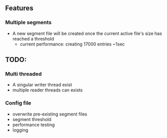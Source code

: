 ## Features
### Multiple segments
- A new segment file will be created once the current active file's size has reached a threshold
    - current performance: creating 17000 entries ~1sec

## TODO:
### Multi threaded
- A singular writer thread exist
- multiple reader threads can exists

### Config file
- overwrite pre-existing segment files
- segment threshold
- performance testing
- logging